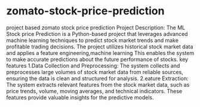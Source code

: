 # zomato-stock-price-prediction
project based zomato stock price prediction
Project Description: The ML Stock price Prediction is a Python-based project that leverages advanced machine learning techniques to predict stock market trends and make profitable trading decisions.
The project utilizes historical stock market data and applies a feature engineering,machine learning This enables the system to make accurate predictions about the future performance of stocks.
key features
1.Data Collection and Preprocessing: The system collects and preprocesses large volumes of stock market data from reliable sources, ensuring the data is clean and structured for analysis.
2.eature Extraction: The system extracts relevant features from the stock market data, such as price trends, volume, moving averages, and technical indicators. These features provide valuable insights for the predictive models.
